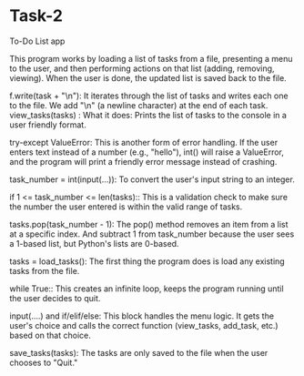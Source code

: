 # Task-2
To-Do List app

This program works by loading a list of tasks from a file, presenting a menu to the user, and then performing actions on that list (adding, removing, viewing). When the user is done, the updated list is saved back to the file.

f.write(task + "\n"): It iterates through the list of tasks and writes each one to the file. We add "\n" (a newline character) at the end of each task.
view_tasks(tasks) :
What it does: Prints the list of tasks to the console in a user friendly format.

try-except ValueError: This is another form of error handling. If the user enters text instead of a number (e.g., "hello"), int() will raise a ValueError, and the program will print a friendly error message instead of crashing.

task_number = int(input(...)): To convert the user's input string to an integer.

if 1 <= task_number <= len(tasks):: This is a validation check to make sure the number the user entered is within the valid range of tasks.

tasks.pop(task_number - 1): The pop() method removes an item from a list at a specific index. And subtract 1 from task_number because the user sees a 1-based list, but Python's lists are 0-based.

tasks = load_tasks(): The first thing the program does is load any existing tasks from the file.

while True:: This creates an infinite loop, keeps the program running until the user decides to quit.

input(....) and if/elif/else: This block handles the menu logic. It gets the user's choice and calls the correct function (view_tasks, add_task, etc.) based on that choice.

save_tasks(tasks): The tasks are only saved to the file when the user chooses to "Quit." 
